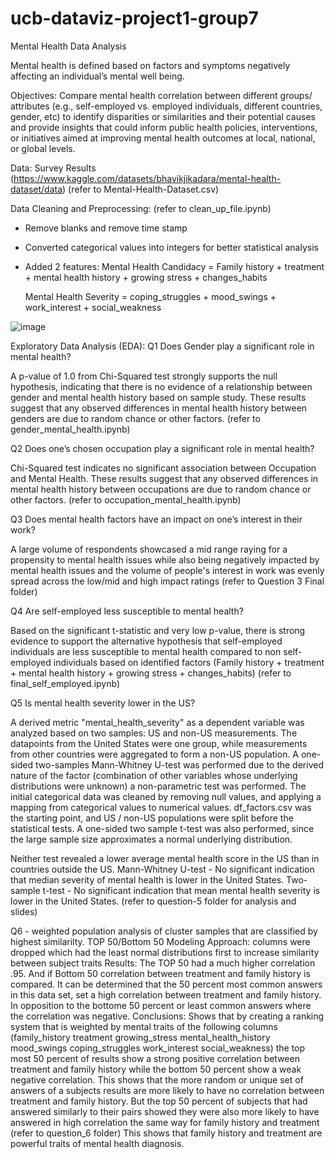 # ucb-dataviz-project1-group7
Mental Health Data Analysis

Mental health is defined based on factors and symptoms negatively affecting an individual’s mental well being.

Objectives:
Compare mental health correlation between different groups/ attributes (e.g., self-employed vs. employed individuals, different countries, gender, etc) to identify disparities or similarities and their potential causes and provide insights that could inform public health policies, interventions, or initiatives aimed at improving mental health outcomes at local, national, or global levels.

Data: Survey Results (https://www.kaggle.com/datasets/bhavikjikadara/mental-health-dataset/data)
(refer to Mental-Health-Dataset.csv)

Data Cleaning and Preprocessing: (refer to clean_up_file.ipynb)
- Remove blanks and remove time stamp
- Converted categorical values into integers for better statistical analysis
- Added 2 features:
  Mental Health Candidacy = Family history + treatment + mental health history + growing stress + changes_habits

  Mental Health Severity = coping_struggles + mood_swings + work_interest + social_weakness

![image](https://github.com/nchakicherla/ucb-dataviz-project1-group7/assets/168052679/439796db-67ee-4baf-91b7-a578e6215946)

Exploratory Data Analysis (EDA): 
Q1 Does Gender play a significant role in mental health? 

  A p-value of 1.0 from Chi-Squared test strongly supports the null hypothesis, indicating that there is no evidence of a relationship between gender and mental health history based on sample study. These results suggest that any observed differences in mental health history between genders are due to random chance or other factors. (refer to gender_mental_health.ipynb)

Q2 Does one’s chosen occupation play a significant role in mental health?

  Chi-Squared test indicates no significant association between Occupation and Mental Health. These results suggest that any observed differences in mental health history between occupations are due to random chance or other factors. (refer to occupation_mental_health.ipynb)

Q3 Does mental health factors have an impact on one’s interest in their work?  

  A large volume of respondents showcased a mid range raying for a propensity to mental health issues while also being negatively impacted by mental health issues and the volume of people's interest in work was evenly spread across the low/mid and high impact ratings (refer to Question 3 Final folder) 

Q4 Are self-employed less susceptible to mental health? 

  Based on the significant t-statistic and very low p-value, there is strong evidence to support the alternative hypothesis that self-employed individuals are less susceptible to mental health compared to non self-employed individuals based on identified factors (Family history + treatment + mental health history + growing stress + changes_habits) (refer to final_self_employed.ipynb)

Q5 Is mental health severity lower in the US?

A derived metric "mental_health_severity" as a dependent variable was analyzed based on two samples: US and non-US measurements. The datapoints from the United States were one group, while measurements from other countries were aggregated to form a non-US population. A one-sided two-samples Mann-Whitney U-test was performed due to the derived nature of the factor (combination of other variables whose underlying distributions were unknown) a non-parametric test was performed. The initial categorical data was cleaned by removing null values, and applying a mapping from categorical values to numerical values. df_factors.csv was the starting point, and US / non-US populations were split before the statistical tests. A one-sided two sample t-test was also performed, since the large sample size approximates a normal underlying distribution.

Neither test revealed a lower average mental health score in the US than in countries outside the US. 
        Mann-Whitney U-test - No significant indication that median severity of mental health is lower in the United States.
        Two-sample t-test - No significant indication that mean mental health severity is lower in the United States. (refer to question-5 folder for analysis and slides)

Q6 - weighted population analysis of cluster samples that are classified by highest similarilty.  TOP 50/Bottom 50
Modeling Approach: 
columns were dropped which had the least normal distributions first to increase similarity between subject traits
Results: 
  The TOP 50 had a much higher correlation .95.  And if Bottom 50 correlation between treatment and family history is compared.  It can be determined that the 50 percent most common answers in this data set, set a high correlation between treatment and family history.  In opposition to the bottome 50 percent or least common answers where the correlation was negative. 
Conclusions:
 Shows that by creating a ranking system that is weighted by mental traits of the following columns (family_history	treatment	growing_stress	mental_health_history	mood_swings	coping_struggles	work_interest	social_weakness) the top most 50 percent of results show a strong positive correlation between treatment and family history while the bottom 50 percent show a weak negative correlation.  This shows that the more random or unique set of answers of a subjects results are more likely to have no correlation between treatment and family history. But the top 50 percent of subjects that had answered similarly to their pairs showed they were also more likely to have answered in high correlation the same way for family history and treatment (refer to question_6 folder)  This shows that family history and treatment are powerful traits of mental health diagnosis.

